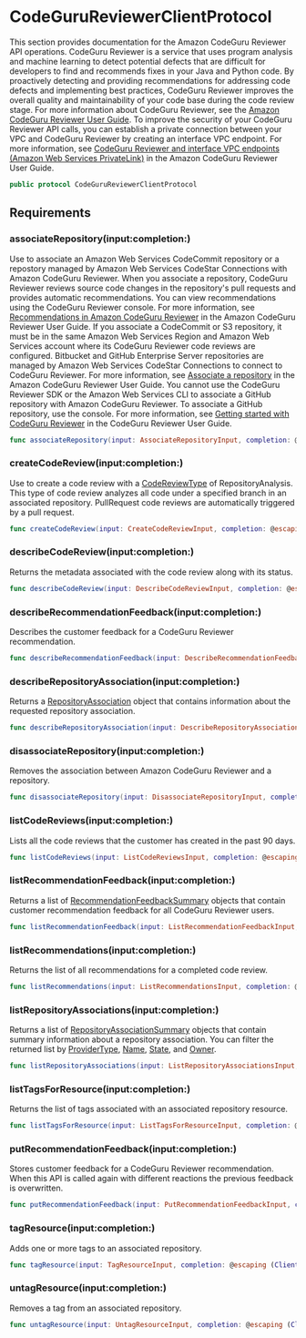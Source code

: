 # CodeGuruReviewerClientProtocol

This section provides documentation for the Amazon CodeGuru Reviewer API operations. CodeGuru Reviewer is a service that uses program analysis and machine learning to detect potential defects that are difficult for developers to find and recommends fixes in your Java and Python code. By proactively detecting and providing recommendations for addressing code defects and implementing best practices, CodeGuru Reviewer improves the overall quality and maintainability of your code base during the code review stage. For more information about CodeGuru Reviewer, see the [Amazon CodeGuru Reviewer User Guide](https://docs.aws.amazon.com/codeguru/latest/reviewer-ug/welcome.html). To improve the security of your CodeGuru Reviewer API calls, you can establish a private connection between your VPC and CodeGuru Reviewer by creating an interface VPC endpoint. For more information, see [CodeGuru Reviewer and interface VPC endpoints (Amazon Web Services PrivateLink)](https://docs.aws.amazon.com/codeguru/latest/reviewer-ug/vpc-interface-endpoints.html) in the Amazon CodeGuru Reviewer User Guide.

``` swift
public protocol CodeGuruReviewerClientProtocol 
```

## Requirements

### associateRepository(input:completion:)

Use to associate an Amazon Web Services CodeCommit repository or a repostory managed by Amazon Web Services CodeStar Connections with Amazon CodeGuru Reviewer. When you associate a repository, CodeGuru Reviewer reviews source code changes in the repository's pull requests and provides automatic recommendations. You can view recommendations using the CodeGuru Reviewer console. For more information, see [Recommendations in Amazon CodeGuru Reviewer](https://docs.aws.amazon.com/codeguru/latest/reviewer-ug/recommendations.html) in the Amazon CodeGuru Reviewer User Guide. If you associate a CodeCommit or S3 repository, it must be in the same Amazon Web Services Region and Amazon Web Services account where its CodeGuru Reviewer code reviews are configured. Bitbucket and GitHub Enterprise Server repositories are managed by Amazon Web Services CodeStar Connections to connect to CodeGuru Reviewer. For more information, see [Associate a repository](https://docs.aws.amazon.com/codeguru/latest/reviewer-ug/getting-started-associate-repository.html) in the Amazon CodeGuru Reviewer User Guide. You cannot use the CodeGuru Reviewer SDK or the Amazon Web Services CLI to associate a GitHub repository with Amazon CodeGuru Reviewer. To associate a GitHub repository, use the console. For more information, see [Getting started with CodeGuru Reviewer](https://docs.aws.amazon.com/codeguru/latest/reviewer-ug/getting-started-with-guru.html) in the CodeGuru Reviewer User Guide.

``` swift
func associateRepository(input: AssociateRepositoryInput, completion: @escaping (ClientRuntime.SdkResult<AssociateRepositoryOutputResponse, AssociateRepositoryOutputError>) -> Void)
```

### createCodeReview(input:completion:)

Use to create a code review with a [CodeReviewType](https://docs.aws.amazon.com/codeguru/latest/reviewer-api/API_CodeReviewType.html) of RepositoryAnalysis. This type of code review analyzes all code under a specified branch in an associated repository. PullRequest code reviews are automatically triggered by a pull request.

``` swift
func createCodeReview(input: CreateCodeReviewInput, completion: @escaping (ClientRuntime.SdkResult<CreateCodeReviewOutputResponse, CreateCodeReviewOutputError>) -> Void)
```

### describeCodeReview(input:completion:)

Returns the metadata associated with the code review along with its status.

``` swift
func describeCodeReview(input: DescribeCodeReviewInput, completion: @escaping (ClientRuntime.SdkResult<DescribeCodeReviewOutputResponse, DescribeCodeReviewOutputError>) -> Void)
```

### describeRecommendationFeedback(input:completion:)

Describes the customer feedback for a CodeGuru Reviewer recommendation.

``` swift
func describeRecommendationFeedback(input: DescribeRecommendationFeedbackInput, completion: @escaping (ClientRuntime.SdkResult<DescribeRecommendationFeedbackOutputResponse, DescribeRecommendationFeedbackOutputError>) -> Void)
```

### describeRepositoryAssociation(input:completion:)

Returns a [RepositoryAssociation](https://docs.aws.amazon.com/codeguru/latest/reviewer-api/API_RepositoryAssociation.html) object that contains information about the requested repository association.

``` swift
func describeRepositoryAssociation(input: DescribeRepositoryAssociationInput, completion: @escaping (ClientRuntime.SdkResult<DescribeRepositoryAssociationOutputResponse, DescribeRepositoryAssociationOutputError>) -> Void)
```

### disassociateRepository(input:completion:)

Removes the association between Amazon CodeGuru Reviewer and a repository.

``` swift
func disassociateRepository(input: DisassociateRepositoryInput, completion: @escaping (ClientRuntime.SdkResult<DisassociateRepositoryOutputResponse, DisassociateRepositoryOutputError>) -> Void)
```

### listCodeReviews(input:completion:)

Lists all the code reviews that the customer has created in the past 90 days.

``` swift
func listCodeReviews(input: ListCodeReviewsInput, completion: @escaping (ClientRuntime.SdkResult<ListCodeReviewsOutputResponse, ListCodeReviewsOutputError>) -> Void)
```

### listRecommendationFeedback(input:completion:)

Returns a list of [RecommendationFeedbackSummary](https://docs.aws.amazon.com/codeguru/latest/reviewer-api/API_RecommendationFeedbackSummary.html) objects that contain customer recommendation feedback for all CodeGuru Reviewer users.

``` swift
func listRecommendationFeedback(input: ListRecommendationFeedbackInput, completion: @escaping (ClientRuntime.SdkResult<ListRecommendationFeedbackOutputResponse, ListRecommendationFeedbackOutputError>) -> Void)
```

### listRecommendations(input:completion:)

Returns the list of all recommendations for a completed code review.

``` swift
func listRecommendations(input: ListRecommendationsInput, completion: @escaping (ClientRuntime.SdkResult<ListRecommendationsOutputResponse, ListRecommendationsOutputError>) -> Void)
```

### listRepositoryAssociations(input:completion:)

Returns a list of [RepositoryAssociationSummary](https://docs.aws.amazon.com/codeguru/latest/reviewer-api/API_RepositoryAssociationSummary.html) objects that contain summary information about a repository association. You can filter the returned list by [ProviderType](https://docs.aws.amazon.com/codeguru/latest/reviewer-api/API_RepositoryAssociationSummary.html#reviewer-Type-RepositoryAssociationSummary-ProviderType), [Name](https://docs.aws.amazon.com/codeguru/latest/reviewer-api/API_RepositoryAssociationSummary.html#reviewer-Type-RepositoryAssociationSummary-Name), [State](https://docs.aws.amazon.com/codeguru/latest/reviewer-api/API_RepositoryAssociationSummary.html#reviewer-Type-RepositoryAssociationSummary-State), and [Owner](https://docs.aws.amazon.com/codeguru/latest/reviewer-api/API_RepositoryAssociationSummary.html#reviewer-Type-RepositoryAssociationSummary-Owner).

``` swift
func listRepositoryAssociations(input: ListRepositoryAssociationsInput, completion: @escaping (ClientRuntime.SdkResult<ListRepositoryAssociationsOutputResponse, ListRepositoryAssociationsOutputError>) -> Void)
```

### listTagsForResource(input:completion:)

Returns the list of tags associated with an associated repository resource.

``` swift
func listTagsForResource(input: ListTagsForResourceInput, completion: @escaping (ClientRuntime.SdkResult<ListTagsForResourceOutputResponse, ListTagsForResourceOutputError>) -> Void)
```

### putRecommendationFeedback(input:completion:)

Stores customer feedback for a CodeGuru Reviewer recommendation. When this API is called again with different reactions the previous feedback is overwritten.

``` swift
func putRecommendationFeedback(input: PutRecommendationFeedbackInput, completion: @escaping (ClientRuntime.SdkResult<PutRecommendationFeedbackOutputResponse, PutRecommendationFeedbackOutputError>) -> Void)
```

### tagResource(input:completion:)

Adds one or more tags to an associated repository.

``` swift
func tagResource(input: TagResourceInput, completion: @escaping (ClientRuntime.SdkResult<TagResourceOutputResponse, TagResourceOutputError>) -> Void)
```

### untagResource(input:completion:)

Removes a tag from an associated repository.

``` swift
func untagResource(input: UntagResourceInput, completion: @escaping (ClientRuntime.SdkResult<UntagResourceOutputResponse, UntagResourceOutputError>) -> Void)
```
